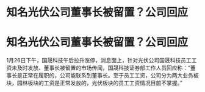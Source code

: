# 知名光伏公司董事长被留置？公司回应

# 知名光伏公司董事长被留置？公司回应

1月26日下午，国晟科技午后拉升涨停，消息面上，针对光伏公司国晟科技员工工资未及时发放、董事长被留置的市场传闻，国晟科技证券部工作人员回应称：“董事长是正常在履职的，公司能联系到董事长。至于员工工资，公司分为两大业务板块，园林板块的工资是正常发放的，光伏板块的员工工资情况目前不掌握。”

